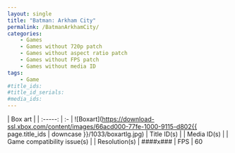 ```yaml
---
layout: single
title: "Batman: Arkham City"
permalink: /BatmanArkhamCity/
categories:
    - Games
    - Games without 720p patch
    - Games without aspect ratio patch
    - Games without FPS patch
    - Games without media ID
tags:
    - Game
#title_ids:
#title_id_serials:
#media_ids:
---
```

<!--
{% capture title_patch %}{{ page.title_ids }} - {{ page.title | remove: ":" }}{% endcapture %}
-->

| Box art                     |
| :-----:                     | :-
| ![Boxart](https://download-ssl.xbox.com/content/images/66acd000-77fe-1000-9115-d802{{ page.title_ids | downcase }}/1033/boxartlg.jpg)
| Title ID(s)                 | <!--{{ page.title_ids }} ({{ page.title_id_serials }})-->
| Media ID(s)                 | <!--{{ page.media_ids }}-->
| Game compatibility issue(s) | <!--[master](https://github.com/xenia-project/game-compatibility/issues/)-->
| Resolution(s)               | ####x###
| FPS                         | 60

<!--
## Patches
* [{{ title_patch }}](https://github.com/xenia-canary/game-patches/blob/main/patches/{{ title_patch }}.patch.toml)
* [{{ title_patch }} (TU6)](https://github.com/xenia-canary/game-patches/blob/main/patches/{{ title_patch }} (TU6).patch.toml)
-->
